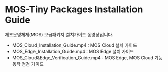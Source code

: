 # MOS-Tiny Packages Installation Guide  
제조운영체제(MOS) 보급패키지 설치가이드 동영상입니다.  
- MOS_Cloud_Installation_Guide.mp4 : MOS Cloud 설치 가이드  
- MOS_Edge_Installation_Guide.mp4 : MOS Edge 설치 가이드  
- MOS_Cloud&Edge_Verification_Guide.mp4 : MOS Edge, MOS Cloud 기능동작 점검 가이드  
